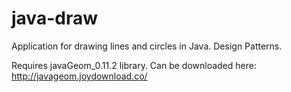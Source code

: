 java-draw
=========

Application for drawing lines and circles in Java. Design Patterns.

Requires javaGeom_0.11.2 library.
Can be downloaded here: http://javageom.joydownload.co/
